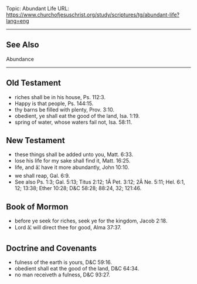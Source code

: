 Topic: Abundant Life
URL: https://www.churchofjesuschrist.org/study/scriptures/tg/abundant-life?lang=eng

---

## See Also

Abundance

---

## Old Testament

- riches shall be in his house, Ps. 112:3.
- Happy is that people, Ps. 144:15.
- thy barns be filled with plenty, Prov. 3:10.
- obedient, ye shall eat the good of the land, Isa. 1:19.
- spring of water, whose waters fail not, Isa. 58:11.

## New Testament

- these things shall be added unto you, Matt. 6:33.
- lose his life for my sake shall find it, Matt. 16:25.
- life, and â¦ have it more abundantly, John 10:10.
- we shall reap, Gal. 6:9.
- See also Ps. 1:3; Gal. 5:13; Titus 2:12; 1Â Pet. 3:12; 2Â Ne. 5:11; Hel. 6:1, 12; 13:38; Ether 10:28; D&C 58:28; 88:24, 32; 121:46.

## Book of Mormon

- before ye seek for riches, seek ye for the kingdom, Jacob 2:18.
- Lord â¦ will direct thee for good, Alma 37:37.

## Doctrine and Covenants

- fulness of the earth is yours, D&C 59:16.
- obedient shall eat the good of the land, D&C 64:34.
- no man receiveth a fulness, D&C 93:27.

